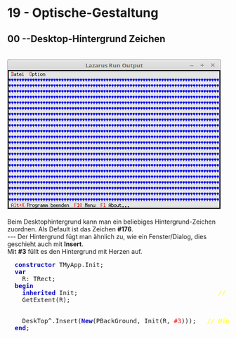 # 19 - Optische-Gestaltung
## 00 --Desktop-Hintergrund Zeichen
<br>
<img src="image.png" alt="Selfhtml"><br><br>
Beim Desktophintergrund kann man ein beliebiges Hintergrund-Zeichen zuordnen. Als Default ist das Zeichen <b>#176</b>.<br>
---
Der Hintergrund fügt man ähnlich zu, wie ein Fenster/Dialog, dies geschieht auch mit <b>Insert</b>.<br>
Mit <b>#3</b> füllt es den Hintergrund mit Herzen auf.<br>
<pre><code=pascal>  <b><font color="0000BB">constructor</font></b> TMyApp.Init;
  <b><font color="0000BB">var</font></b>
    R: TRect;
  <b><font color="0000BB">begin</font></b>
    <b><font color="0000BB">inherited</font></b> Init;                                      <i><font color="#FFFF00">// Vorfahre aufrufen</font></i>
    GetExtent(R);
<br>
    DeskTop^.Insert(<b><font color="0000BB">New</font></b>(PBackGround, Init(R, <font color="#FF0000">#3</font>)));   <i><font color="#FFFF00">// Hintergrund einfügen.</font></i>
  <b><font color="0000BB">end</font></b>;</code></pre>
<br>
